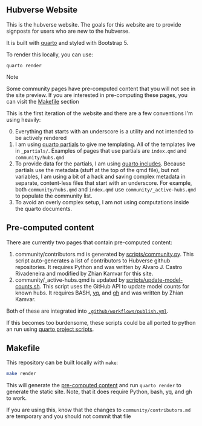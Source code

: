 ## Hubverse Website

This is the hubverse website. The goals for this website are to
provide signposts for users who are new to the hubverse.

It is built with [quarto](https://quarto.org) and styled with
Bootstrap 5.

To render this locally, you can use:

```
quarto render
```

> [!NOTE]
>
> Some community pages have pre-computed content that you will not see in
> the site preview. If you are interested in pre-computing these pages, you
> can visit the [Makefile](#makefile) section

This is the first iteration of the website and there are a few conventions I'm
using heavily:

0. Everything that starts with an underscore is a utility and not intended to be
   actively rendered
1. I am using [quarto partials](http://pkg.garrickadenbuie.com/quarto-partials/)
   to give me templating. All of the templates live in `_partials/`. Examples
   of pages that use partials are `index.qmd` and `community/hubs.qmd`
2. To provide data for the partials, I am using [quarto
   includes](https://quarto.org/docs/authoring/includes.html). Because partials
   use the metadata (stuff at the top of the qmd file), but not variables, I am
   using a bit of a hack and saving complex metadata in separate, content-less
   files that start with an underscore. For example, both `community/hubs.qmd`
   and `index.qmd` use `community/_active-hubs.qmd` to populate the community
   list.
3. To avoid an overly complex setup, I am not using computations inside the
   quarto documents.

## Pre-computed content

There are currently two pages that contain pre-computed content:

1. community/contributors.md is generated by
   [scripts/community.py](scripts/community.py). This script auto-generates a
   list of contributors to Hubverse github repositories. It requires Python
   and was written by Alvaro J. Castro Rivadeneira and modified by Zhian Kamvar
   for this site.
2. community/_active-hubs.qmd is updated by
   [scripts/update-model-counts.sh](scripts/update-model-counts.sh). This
   script uses the GitHub API to update model counts for known hubs. It
   requires BASH, [yq](https://github.com/mikefarah/yq/#install), and
   [gh](https://cli.github.com) and was written by Zhian Kamvar.

Both of these are integrated into [`.github/workflows/publish.yml`](.github/workflows/publish.yml).

If this becomes too burdensome, these scripts could be all ported to python an run using [quarto project scripts](https://quarto.org/docs/projects/scripts.html).

## Makefile

This repository can be built locally with `make`:

```bash
make render
```

This will generate the [pre-computed content](#pre-computed-content) and run
`quarto render` to generate the static site. Note, that it does require Python,
bash, yq, and gh to work.

If you are using this, know that the changes to `community/contributors.md` are
temporary and you should not commit that file


